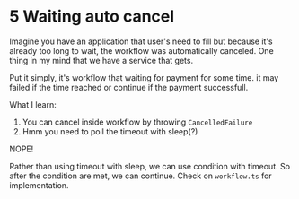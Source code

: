 # 5 Waiting auto cancel

Imagine you have an application that user's need to fill but because it's already too long to wait, the workflow was automatically canceled.
One thing in my mind that we have a service that gets.

Put it simply, it's workflow that waiting for payment for some time. it may failed if the time reached or continue if the payment successfull.

What I learn:
1. You can cancel inside workflow by throwing `CancelledFailure`
1. Hmm you need to poll the timeout with sleep(?)

NOPE!

Rather than using timeout with sleep, we can use condition with timeout. So after the condition are met, we can continue. Check on `workflow.ts` for implementation.